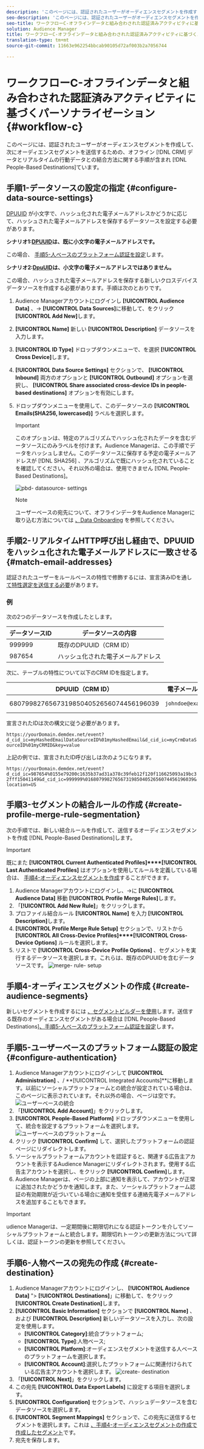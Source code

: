 ```yaml
---
description: 'このページには、認証されたユーザーがオーディエンスセグメントを作成するために、オフラインのCRMデータとリアルタイムの行動データを組み合わせて、これらのオーディエンスセグメントを人ベースの宛先に送信する方法に関する詳しい手順が含まれています。 '
seo-description: 'このページには、認証されたユーザーがオーディエンスセグメントを作成するために、オフラインのCRMデータとリアルタイムの行動データを組み合わせて、これらのオーディエンスセグメントを人ベースの宛先に送信する方法に関する詳しい手順が含まれています。  '
seo-title: ワークフローC-オフラインデータと組み合わされた認証済みアクティビティに基づくパーソナライゼーション
solution: Audience Manager
title: ワークフローC-オフラインデータと組み合わされた認証済みアクティビティに基づくパーソナライゼーション
translation-type: tm+mt
source-git-commit: 11663e962254bbcab90105d72af003b2a7056744

---
```



# ワークフローC-オフラインデータと組み合わされた認証済みアクティビティに基づくパーソナライゼーション {#workflow-c}

このページには、認証されたユーザーがオーディエンスセグメントを作成して、次にオーディエンスセグメントを送信するための、オフライン [!DNL CRM] データとリアルタイムの行動データとの結合方法に関する手順が含まれ [!DNL People-Based Destinations]ています。

## 手順1-データソースの設定の指定 {#configure-data-source-settings}

[DPUUID](../../reference/ids-in-aam.md) が小文字で、ハッシュ化された電子メールアドレスかどうかに応じて、ハッシュされた電子メールアドレスを保存するデータソースを設定する必要があります。

**シナリオ1:[DPUUID](../../reference/ids-in-aam.md)は、既に小文字の電子メールアドレスです。**

この場合、 [手順5-人ベースのプラットフォーム認証を設定](#configure-authentication)します。

**シナリオ2:[DpuUID](../../reference/ids-in-aam.md)は、小文字の電子メールアドレスではありません。**

この場合、ハッシュされた電子メールアドレスを保存する新しいクロスデバイスデータソースを作成する必要があります。手順は次のとおりです。

1. Audience Managerアカウントにログインし **[!UICONTROL Audience Data]** 、-&gt; **[!UICONTROL Data Sources]**&#x200B;に移動して、をクリック **[!UICONTROL Add New]**&#x200B;します。
1. **[!UICONTROL Name]** 新しい **[!UICONTROL Description]** データソースを入力します。
1. **[!UICONTROL ID Type]** ドロップダウンメニューで、を選択 **[!UICONTROL Cross Device]**&#x200B;します。
1. **[!UICONTROL Data Source Settings]** セクションで、 **[!UICONTROL Inbound]** 両方のオプションと **[!UICONTROL Outbound]** オプションを選択し、 **[!UICONTROL Share associated cross-device IDs in people-based destinations]** オプションを有効にします。
1. ドロップダウンメニューを使用して、このデータソースの **[!UICONTROL Emails(SHA256, lowercased)]** ラベルを選択します。
   >[!IMPORTANT]
   >
   >このオプションは、特定のアルゴリズムでハッシュ化されたデータを含むデータソースにのみラベルを付けます。Audience Managerは、この手順でデータをハッシュしません。このデータソースに保存する予定の電子メールアドレスが [!DNL SHA256] 、アルゴリズムで既にハッシュ化されていることを確認してください。それ以外の場合は、使用できません [!DNL People-Based Destinations]。

   ![pbd- datasource- settings](assets/pbd-ds-config.png)

   >[!NOTE]
   >
   > ユーザーベースの宛先について、オフラインデータをAudience Managerに取り込む方法については [、Data Onboarding](people-based-destinations-prerequisites.md#data-onboarding) を参照してください。

## 手順2-リアルタイムHTTP呼び出し経由で、DPUUIDをハッシュ化された電子メールアドレスに一致させる {#match-email-addresses}

認証されたユーザーをルールベースの特性で修飾するには、宣言済みIDを通し [て特性選定を送信する必要](../declared-ids.md)があります。

### 例

次の2つのデータソースを作成したとします。

| データソースID | データソースの内容 |
|---|---|
| 999999 | 既存のDPUUID（CRM ID） |
| 987654 | ハッシュ化された電子メールアドレス |

次に、テーブルの特性について以下のCRM IDを指定します。

| DPUUID（CRM ID） | 電子メールアドレス | ハッシュ化された電子メールアドレス | 特性 |
|---|---|---|---|
| 68079982765673198504052656074456196039 | `johndoe@example.com` | 55e79200c1635b37ad31a378c39feb12f120f116625093a19bc32fff15041149 | location= US |

宣言されたIDは次の構文に従う必要があります。

`https://yourDomain.demdex.net/event?d_cid_ic=myHashedEmailDataSourceID%01myHashedEmail&d_cid_ic=myCrmDataSourceID%01myCRMID&key=value`

上記の例では、宣言されたID呼び出しは次のようになります。

`https://yourDomain.demdex.net/event?d_cid_ic=987654%0155e79200c1635b37ad31a378c39feb12f120f116625093a19bc32fff15041149&d_cid_ic=999999%0168079982765673198504052656074456196039&location=US`

## 手順3-セグメントの結合ルールの作成 {#create-profile-merge-rule-segmentation}

次の手順では、新しい結合ルールを作成して、送信するオーディエンスセグメントを作成 [!DNL People-Based Destinations]します。

>[!IMPORTANT]
>
>既にまた **[!UICONTROL Current Authenticated Profiles]****[!UICONTROL Last Authenticated Profiles]** はオプションを使用してルールを定義している場合は、 [手順4-オーディエンスセグメントを作成](#create-audience-segments)することができます。

1. Audience Managerアカウントにログインし、-&gt;に **[!UICONTROL Audience Data]** 移動 **[!UICONTROL Profile Merge Rules]**&#x200B;します。
2. 「**[!UICONTROL Add New Rule]**」をクリックします。
3. プロファイル結合ルール **[!UICONTROL Name]** を入力 **[!UICONTROL Description]**&#x200B;します。
4. **[!UICONTROL Profile Merge Rule Setup]** セクションで、リストから **[!UICONTROL All Cross-Device Profiles]****[!UICONTROL Cross-Device Options]** ルールを選択します。
5. リストで **[!UICONTROL Cross-Device Profile Options]** 、セグメントを実行するデータソースを選択します。これらは、既存のDPUUIDを含むデータソースです。
   ![merge- rule- setup](assets/pbd-pmr-combined.png)

## 手順4-オーディエンスセグメントの作成 {#create-audience-segments}

新しいセグメントを作成するには [、セグメントビルダーを使用](../segments/segment-builder.md)します。送信する既存のオーディエンスセグメントがある場合は [!DNL People-Based Destinations][、手順5-人ベースのプラットフォーム認証を設定](#configure-authentication)します。

## 手順5-ユーザーベースのプラットフォーム認証の設定 {#configure-authentication}

1. Audience Managerアカウントにログインして **[!UICONTROL Administration]** 、/ **[!UICONTROL Integrated Accounts]**に移動します。以前にソーシャルプラットフォームとの統合が設定されている場合は、このページに表示されています。それ以外の場合、ページは空です。
   ![ユーザーベースの統合](assets/pbd-config.png)
2. 「**[!UICONTROL Add Account]**」をクリックします。
3. **[!UICONTROL People-Based Platform]** ドロップダウンメニューを使用して、統合を設定するプラットフォームを選択します。
   ![ユーザーベースのプラットフォーム](assets/pbd-add.png)
4. クリック **[!UICONTROL Confirm]** して、選択したプラットフォームの認証ページにリダイレクトします。
5. ソーシャルプラットフォームアカウントを認証すると、関連する広告主アカウントを表示するAudience Managerにリダイレクトされます。使用する広告主アカウントを選択し、をクリック **[!UICONTROL Confirm]**&#x200B;します。
6. Audience Managerは、ページの上部に通知を表示して、アカウントが正常に追加されたかどうかを通知します。また、ソーシャルプラットフォーム認証の有効期限が近づいている場合に通知を受信する連絡先電子メールアドレスを追加することもできます。

>[!IMPORTANT]
>
>udience Managerは、一定期間後に期限切れになる認証トークンを介してソーシャルプラットフォームと統合します。期限切れトークンの更新方法について詳しくは、認証トークンの更新を参照してください。

## 手順6-人物ベースの宛先の作成 {#create-destination}

1. Audience Managerアカウントにログインし、 **[!UICONTROL Audience Data]** "&gt; **[!UICONTROL Destinations]**」に移動して、をクリック **[!UICONTROL Create Destination]**&#x200B;します。
1. **[!UICONTROL Basic Information]** セクションで **[!UICONTROL Name]** 、および **[!UICONTROL Description]** 新しいデータソースを入力し、次の設定を使用します。
   * **[!UICONTROL Category]**:統合プラットフォーム;
   * **[!UICONTROL Type]**:人物ベース;
   * **[!UICONTROL Platform]**:オーディエンスセグメントを送信する人ベースのプラットフォームを選択します。
   * **[!UICONTROL Account]**:選択したプラットフォームに関連付けられている広告主アカウントを選択します。
      ![create- destination](assets/pbd-create-destination.png)
1. 「**[!UICONTROL Next]**」をクリックします。
1. この宛先 **[!UICONTROL Data Export Labels]** に設定する項目を選択します。
1. **[!UICONTROL Configuration]** セクションで、ハッシュデータソースを含むデータソースを選択します。
1. **[!UICONTROL Segment Mappings]** セクションで、この宛先に送信するセグメントを選択します。これは [、手順4-オーディエンスセグメントの作成で作成したセグメント](#create-audience-segments)です。
1. 宛先を保存します。
